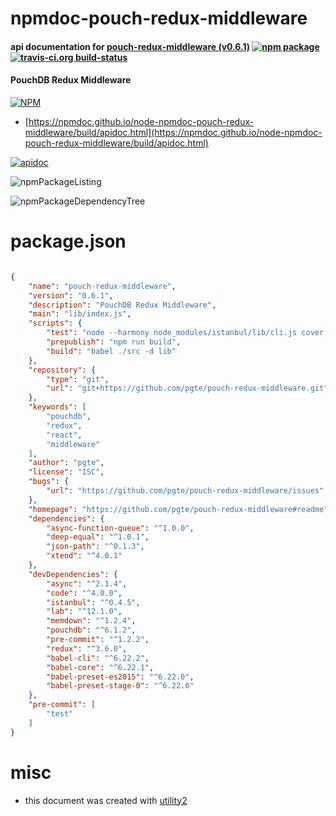 # npmdoc-pouch-redux-middleware

#### api documentation for  [pouch-redux-middleware (v0.6.1)](https://github.com/pgte/pouch-redux-middleware#readme)  [![npm package](https://img.shields.io/npm/v/npmdoc-pouch-redux-middleware.svg?style=flat-square)](https://www.npmjs.org/package/npmdoc-pouch-redux-middleware) [![travis-ci.org build-status](https://api.travis-ci.org/npmdoc/node-npmdoc-pouch-redux-middleware.svg)](https://travis-ci.org/npmdoc/node-npmdoc-pouch-redux-middleware)

#### PouchDB Redux Middleware

[![NPM](https://nodei.co/npm/pouch-redux-middleware.png?downloads=true&downloadRank=true&stars=true)](https://www.npmjs.com/package/pouch-redux-middleware)

- [https://npmdoc.github.io/node-npmdoc-pouch-redux-middleware/build/apidoc.html](https://npmdoc.github.io/node-npmdoc-pouch-redux-middleware/build/apidoc.html)

[![apidoc](https://npmdoc.github.io/node-npmdoc-pouch-redux-middleware/build/screenCapture.buildCi.browser.%252Ftmp%252Fbuild%252Fapidoc.html.png)](https://npmdoc.github.io/node-npmdoc-pouch-redux-middleware/build/apidoc.html)

![npmPackageListing](https://npmdoc.github.io/node-npmdoc-pouch-redux-middleware/build/screenCapture.npmPackageListing.svg)

![npmPackageDependencyTree](https://npmdoc.github.io/node-npmdoc-pouch-redux-middleware/build/screenCapture.npmPackageDependencyTree.svg)



# package.json

```json

{
    "name": "pouch-redux-middleware",
    "version": "0.6.1",
    "description": "PouchDB Redux Middleware",
    "main": "lib/index.js",
    "scripts": {
        "test": "node --harmony node_modules/istanbul/lib/cli.js cover -- lab -vl && istanbul check-coverage",
        "prepublish": "npm run build",
        "build": "babel ./src -d lib"
    },
    "repository": {
        "type": "git",
        "url": "git+https://github.com/pgte/pouch-redux-middleware.git"
    },
    "keywords": [
        "pouchdb",
        "redux",
        "react",
        "middleware"
    ],
    "author": "pgte",
    "license": "ISC",
    "bugs": {
        "url": "https://github.com/pgte/pouch-redux-middleware/issues"
    },
    "homepage": "https://github.com/pgte/pouch-redux-middleware#readme",
    "dependencies": {
        "async-function-queue": "^1.0.0",
        "deep-equal": "^1.0.1",
        "json-path": "^0.1.3",
        "xtend": "^4.0.1"
    },
    "devDependencies": {
        "async": "^2.1.4",
        "code": "^4.0.0",
        "istanbul": "^0.4.5",
        "lab": "^12.1.0",
        "memdown": "^1.2.4",
        "pouchdb": "^6.1.2",
        "pre-commit": "^1.2.2",
        "redux": "^3.6.0",
        "babel-cli": "^6.22.2",
        "babel-core": "^6.22.1",
        "babel-preset-es2015": "^6.22.0",
        "babel-preset-stage-0": "^6.22.0"
    },
    "pre-commit": [
        "test"
    ]
}
```



# misc
- this document was created with [utility2](https://github.com/kaizhu256/node-utility2)
